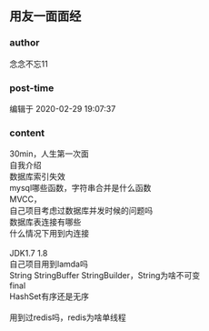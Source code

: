 ## 用友一面面经
### author 
念念不忘11
### post-time 

编辑于  2020-02-29 19:07:37
### content 
<div class="post-topic-des nc-post-content">
 <div>
  30min，人生第一次面
 </div>
 <div>
  自我介绍
 </div>
 <div>
  数据库索引失效
 </div>
 <div>
  mysql哪些函数，字符串合并是什么函数
 </div>
 <div>
  MVCC，
 </div>
 <div>
  自己项目考虑过数据库并发时候的问题吗
 </div>
 <div>
  数据库表连接有哪些
 </div>
 <div>
  什么情况下用到内连接
 </div>
 <div>
  <br/>
 </div>
 <div>
  JDK1.7 1.8
 </div>
 <div>
  自己项目用到lamda吗
 </div>
 <div>
  <div>
   String StringBuffer StringBuilder，String为啥不可变
  </div>
  <div>
   final
  </div>
 </div>
 <div>
  HashSet有序还是无序
 </div>
 <div>
  <br/>
 </div>
 <div>
  用到过redis吗，redis为啥单线程
 </div>
 <div>
  <br/>
 </div>
</div>
